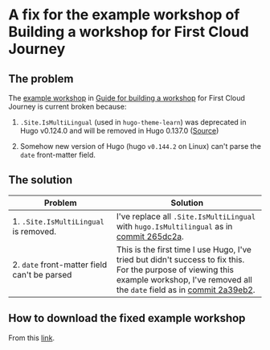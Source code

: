 # A fix for the example workshop of Building a workshop for First Cloud Journey

## The problem

The [example workshop](https://van-hoang-kha.github.io/2-prerequiste/2.1-downloadhugotheme/) in [Guide for building a workshop](https://van-hoang-kha.github.io/) for First Cloud Journey is current broken because:

1. `.Site.IsMultiLingual` (used in `hugo-theme-learn`) was deprecated in Hugo v0.124.0 and will be removed in Hugo 0.137.0 ([Source](https://github.com/gohugoio/hugo/pull/12887))

2. Somehow new version of Hugo (hugo `v0.144.2` on Linux) can't parse the `date` front-matter field.

## The solution

| Problem                                      | Solution                                                                                                                                                                                                                                                                                             |
| -------------------------------------------- | ---------------------------------------------------------------------------------------------------------------------------------------------------------------------------------------------------------------------------------------------------------------------------------------------------- |
| 1. `.Site.IsMultiLingual` is removed.        | I've replace all `.Site.IsMultiLingual` with `hugo.IsMultilingual` as in [commit 265dc2a](https://github.com/lethang7794/fcj-example-workshop/commit/265dc2a23533dbd2c368a3c4df844d249630f559).                                                                                                      |
| 2. `date` front-matter field can't be parsed | This is the first time I use Hugo, I've tried but didn't success to fix this. <br/> For the purpose of viewing this example workshop, I've removed all the `date` field as in [commit 2a39eb2](https://github.com/lethang7794/fcj-example-workshop/commit/2a39eb2f63957454c15295888c8213c785d1c7dc). |

## How to download the fixed example workshop

From this [link](https://github.com/lethang7794/fcj-example-workshop/archive/refs/heads/main.zip).
